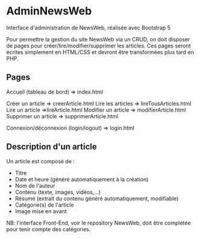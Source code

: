 # AdminNewsWeb
Interface d'administration de NewsWeb, réalisée avec Bootstrap 5

Pour permettre la gestion du site NewsWeb via un CRUD, on doit disposer de pages pour créer/lire/modifier/supprimer les articles.
Ces pages seront écrites simplement en HTML/CSS et devront être transformées plus tard en PHP.

## Pages

Accueil (tableau de bord)		=> index.html

Créer un article => creerArticle.html
Lire les articles => lireTousArticles.html
Lire un article =>lireArticle.html
Modifier un article	=> modifierArticle.html
Supprimer un article	=> supprimerArticle.html

Connexion/déconnexion (login/logout)	=> login.html

## Description d'un article

Un article est composé de :
- Titre
- Date et heure (généré automatiquement à la création)
- Nom de l'auteur
- Contenu (texte, images, vidéos,...)
- Résumé (extrait du contenu généré automatiquement, modifiable)
- Catégorie(s) de l'article
- Image mise en avant

NB: l'interface Front-End, voir le repository NewsWeb, doit être complétée pour tenir compte des catégories.
